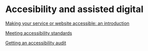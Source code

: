 # Accesibility and assisted digital

[Making your service or website accessible: an introduction](https://stephengill.github.io/a11y-guidance.github.io/introduction.html)

[Meeting accessibility standards](https://stephengill.github.io/a11y-guidance.github.io/meeting-standards.html)

[Getting an accessibility audit](https://stephengill.github.io/a11y-guidance.github.io/audit.html)
